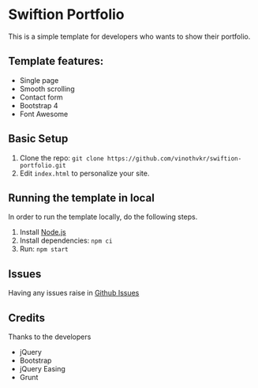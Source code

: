 # Swiftion Portfolio

This is a simple template for developers who wants to show their portfolio.

## Template features:

- Single page
- Smooth scrolling
- Contact form
- Bootstrap 4
- Font Awesome

## Basic Setup

1. Clone the repo: `git clone https://github.com/vinothvkr/swiftion-portfolio.git`
2. Edit `index.html` to personalize your site.

## Running the template in local
In order to run the template locally, do the following steps.

1. Install [Node.js](https://nodejs.org)
2. Install dependencies: `npm ci`
3. Run: `npm start`

## Issues
Having any issues raise in [Github Issues](https://github.com/vinothvkr/swiftion-portfolio/issues)

## Credits
Thanks to the developers

- jQuery
- Bootstrap
- jQuery Easing
- Grunt
